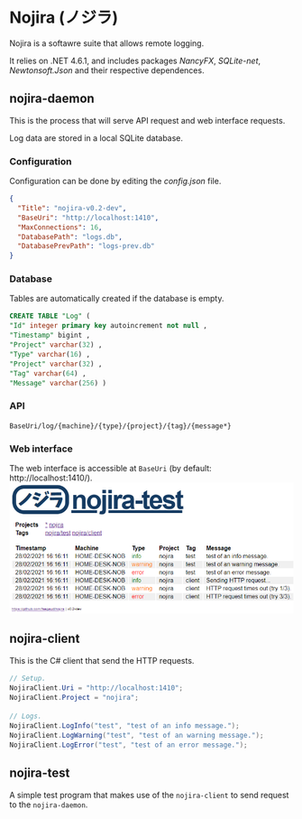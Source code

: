# Nojira (ノジラ)

Nojira is a softawre suite that allows remote logging.

It relies on .NET 4.6.1, and includes packages _NancyFX_, _SQLite-net_, _Newtonsoft.Json_ and their respective dependences.

## nojira-daemon

This is the process that will serve API request and web interface requests.

Log data are stored in a local SQLite database.

### Configuration

Configuration can be done by editing the _config.json_ file.
```json
{
  "Title": "nojira-v0.2-dev",
  "BaseUri": "http://localhost:1410",
  "MaxConnections": 16,
  "DatabasePath": "logs.db",
  "DatabasePrevPath": "logs-prev.db"
}
```

### Database

Tables are automatically created if the database is empty.
```sql
CREATE TABLE "Log" (
"Id" integer primary key autoincrement not null ,
"Timestamp" bigint ,
"Project" varchar(32) ,
"Type" varchar(16) ,
"Project" varchar(32) ,
"Tag" varchar(64) ,
"Message" varchar(256) )
```

### API

```
BaseUri/log/{machine}/{type}/{project}/{tag}/{message*}
```

### Web interface

The web interface is accessible at `BaseUri` (by default: http://localhost:1410/).
![web interface screenshot](README.md.files/web.png)

## nojira-client

This is the C# client that send the HTTP requests.
```csharp
// Setup.
NojiraClient.Uri = "http://localhost:1410";
NojiraClient.Project = "nojira";

// Logs.
NojiraClient.LogInfo("test", "test of an info message.");
NojiraClient.LogWarning("test", "test of an warning message.");
NojiraClient.LogError("test", "test of an error message.");
```

## nojira-test

A simple test program that makes use of the `nojira-client` to send request to the `nojira-daemon`.
